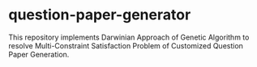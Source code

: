 # question-paper-generator
This repository implements Darwinian Approach of Genetic Algorithm to resolve Multi-Constraint Satisfaction Problem of Customized Question Paper Generation.
